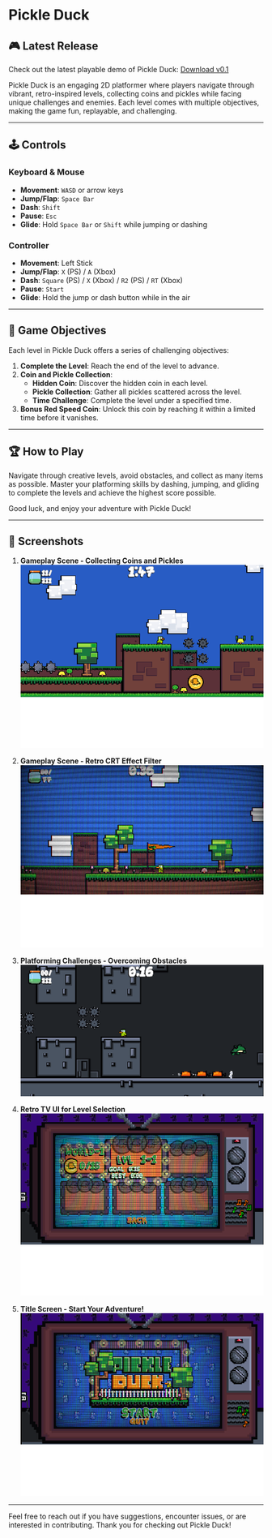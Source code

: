 # Pickle Duck

## 🎮 Latest Release
Check out the latest playable demo of Pickle Duck: [Download v0.1](https://github.com/ptessieri/Pickle-Duck/releases)

Pickle Duck is an engaging 2D platformer where players navigate through vibrant, retro-inspired levels, collecting coins and pickles while facing unique challenges and enemies. Each level comes with multiple objectives, making the game fun, replayable, and challenging.

---

## 🕹️ Controls

### Keyboard & Mouse
- **Movement**: `WASD` or arrow keys
- **Jump/Flap**: `Space Bar`
- **Dash**: `Shift`
- **Pause**: `Esc`
- **Glide**: Hold `Space Bar` or `Shift` while jumping or dashing

### Controller
- **Movement**: Left Stick
- **Jump/Flap**: `X` (PS) / `A` (Xbox)
- **Dash**: `Square` (PS) / `X` (Xbox) / `R2` (PS) / `RT` (Xbox)
- **Pause**: `Start`
- **Glide**: Hold the jump or dash button while in the air

---

## 🎯 Game Objectives

Each level in Pickle Duck offers a series of challenging objectives:
1. **Complete the Level**: Reach the end of the level to advance.
2. **Coin and Pickle Collection**:
   - **Hidden Coin**: Discover the hidden coin in each level.
   - **Pickle Collection**: Gather all pickles scattered across the level.
   - **Time Challenge**: Complete the level under a specified time.
3. **Bonus Red Speed Coin**: Unlock this coin by reaching it within a limited time before it vanishes.

---

## 🏆 How to Play

Navigate through creative levels, avoid obstacles, and collect as many items as possible. Master your platforming skills by dashing, jumping, and gliding to complete the levels and achieve the highest score possible.

Good luck, and enjoy your adventure with Pickle Duck!

---

## 📸 Screenshots

1. **Gameplay Scene - Collecting Coins and Pickles**
   ![Gameplay Scene](https://github.com/ptessieri/Pickle-Duck/blob/main/PickleDuck%20Gameplay3Resized.png?raw=true)

2. **Gameplay Scene - Retro CRT Effect Filter**
   ![World Selection](https://github.com/ptessieri/Pickle-Duck/blob/main/PickleDuck%20GameplayRetroResized.png?raw=true)

3. **Platforming Challenges - Overcoming Obstacles**
   ![Platforming Challenges](https://github.com/ptessieri/Pickle-Duck/blob/main/PickleDuck%20Cave2%20Gameplay.png?raw=true)

4. **Retro TV UI for Level Selection**
   ![Level Selection](https://github.com/ptessieri/Pickle-Duck/blob/main/PickleDuckLevelSelectRevised.png?raw=true)

5. **Title Screen - Start Your Adventure!**
   ![Title Screen](https://github.com/ptessieri/Pickle-Duck/blob/main/PickleDuckTitleResized.png?raw=true)

---

Feel free to reach out if you have suggestions, encounter issues, or are interested in contributing. Thank you for checking out Pickle Duck!


